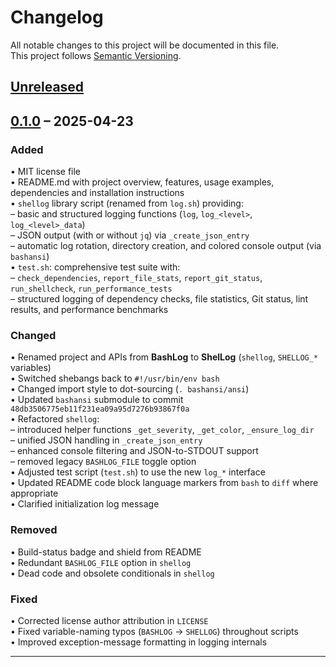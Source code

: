 # Changelog

All notable changes to this project will be documented in this file.  
This project follows [Semantic Versioning](https://semver.org/).

## [Unreleased]

## [0.1.0] – 2025-04-23

### Added
• MIT license file  
• README.md with project overview, features, usage examples, dependencies and installation instructions  
• `shellog` library script (renamed from `log.sh`) providing:  
  – basic and structured logging functions (`log`, `log_<level>`, `log_<level>_data`)  
  – JSON output (with or without `jq`) via `_create_json_entry`  
  – automatic log rotation, directory creation, and colored console output (via `bashansi`)  
• `test.sh`: comprehensive test suite with:  
  – `check_dependencies`, `report_file_stats`, `report_git_status`, `run_shellcheck`, `run_performance_tests`  
  – structured logging of dependency checks, file statistics, Git status, lint results, and performance benchmarks  

### Changed
• Renamed project and APIs from **BashLog** to **ShelLog** (`shellog`, `SHELLOG_*` variables)  
• Switched shebangs back to `#!/usr/bin/env bash`  
• Changed import style to dot-sourcing (`. bashansi/ansi`)  
• Updated `bashansi` submodule to commit `48db3506775eb11f231ea09a95d7276b93867f0a`  
• Refactored `shellog`:  
  – introduced helper functions `_get_severity`, `_get_color`, `_ensure_log_dir`  
  – unified JSON handling in `_create_json_entry`  
  – enhanced console filtering and JSON-to-STDOUT support  
  – removed legacy `BASHLOG_FILE` toggle option  
• Adjusted test script (`test.sh`) to use the new `log_*` interface  
• Updated README code block language markers from `bash` to `diff` where appropriate  
• Clarified initialization log message  

### Removed
• Build-status badge and shield from README  
• Redundant `BASHLOG_FILE` option in `shellog`  
• Dead code and obsolete conditionals in `shellog`  

### Fixed
• Corrected license author attribution in `LICENSE`  
• Fixed variable-naming typos (`BASHLOG` → `SHELLOG`) throughout scripts  
• Improved exception-message formatting in logging internals  

---

[Unreleased]: https://github.com/YOUR_USERNAME/shellog/compare/v0.1.0...HEAD  
[0.1.0]:       https://github.com/YOUR_USERNAME/shellog/compare/...v0.1.0
